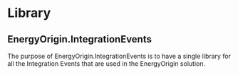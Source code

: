 # Library

## EnergyOrigin.IntegrationEvents

The purpose of EnergyOrigin.IntegrationEvents is to have a single library for all the Integration Events that are used in the EnergyOrigin solution.
